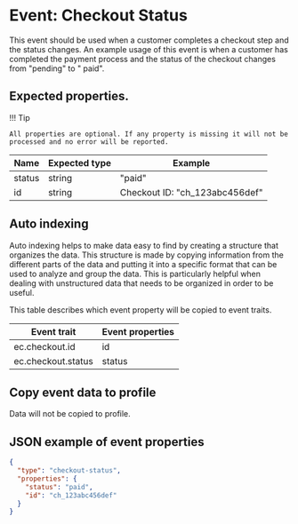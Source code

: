 # Event: Checkout Status

This event should be used when a customer completes a checkout step and the status changes. An example usage of this
event is when a customer has completed the payment process and the status of the checkout changes from "pending" to "
paid".

## Expected properties.

!!! Tip

    All properties are optional. If any property is missing it will not be processed and no error will be reported.

| Name   | Expected type   | Example                                                |
|--------|-----------------|--------------------------------------------------------|
| status | string          | "paid" |
| id     | string          | Checkout ID: "ch_123abc456def"     |

## Auto indexing

Auto indexing helps to make data easy to find by creating a structure that organizes the data. This structure is made by
copying information from the different parts of the data and putting it into a specific format that can be used to
analyze and group the data. This is particularly helpful when dealing with unstructured data that needs to be organized
in order to be useful.

This table describes which event property will be copied to event traits.

| Event trait        | Event properties   |
|--------------------|--------------------|
| ec.checkout.id     | id                 |
| ec.checkout.status | status             | 

## Copy event data to profile

Data will not be copied to profile.

## JSON example of event properties

```json
{
  "type": "checkout-status",
  "properties": {
    "status": "paid",
    "id": "ch_123abc456def"
  }
}
```


    